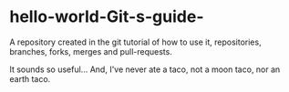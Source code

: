 # hello-world-Git-s-guide-
A repository created in the git tutorial of how to use it, repositories, branches, forks, merges and pull-requests.

It sounds so useful...
And, I've never ate a taco, not a moon taco, nor an earth taco.
